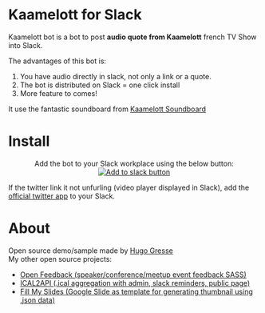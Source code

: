 # Kaamelott for Slack

Kaamelott bot is a bot to post **audio quote from Kaamelott** french TV Show into Slack. 

The advantages of this bot is: 
1. You have audio directly in slack, not only a link or a quote. 
2. The bot is distributed on Slack = one click install
3. More feature to comes!

It use the fantastic soundboard from [Kaamelott Soundboard](https://github.com/2ec0b4/kaamelott-soundboard)

# Install

<p align="center">
Add the bot to your Slack workplace using the below button:  <br/>
  <a href="https://slack.com/oauth/v2/authorize?client_id=89232678994.1064034348338&scope=commands"><img src="https://platform.slack-edge.com/img/add_to_slack.png" alt="Add to slack button"/></a>
</p>

If the twitter link it not unfurling (video player displayed in Slack), add the [official twitter app](https://comm-montpellier.slack.com/apps/A0F7XDW93-twitter?next_id=0) to your Slack. 

# About
Open source demo/sample made by [Hugo Gresse](https://hugo.gresse.io)  
My other open source projects:
- [Open Feedback (speaker/conference/meetup event feedback SASS)](https://openfeedback.io/)
- [ICAL2API (.ical aggregation with admin, slack reminders, public page)](https://github.com/HugoGresse/Ical2Api)
- [Fill My Slides (Google Slide as template for generating thumbnail using .json data)](https://github.com/HugoGresse/Fill-My-Slides)
